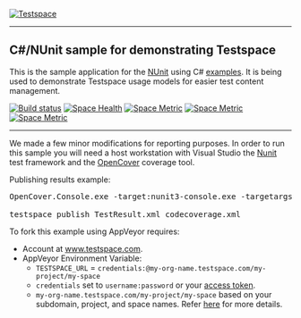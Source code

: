[![Testspace](http://www.testspace.com/public/img/testspace_logo.png)](http://www.testspace.com)
***

## C#/NUnit sample for demonstrating Testspace

This is the sample application for the [NUnit](http://nunit.org/) using C#  [examples](https://github.com/nunit/nunit-csharp-samples). It is being used to demonstrate Testspace usage models for easier test content management.

[![Build status](https://ci.appveyor.com/api/projects/status/x76ee4x2hc84l55a?svg=true)](https://ci.appveyor.com/project/jeffs-s2/csharp-nunit)
[![Space Health](https://samples.testspace.com/projects/94/spaces/343/badge)](https://samples.testspace.com/projects/94/spaces/343 "Test Cases")
[![Space Metric](https://samples.testspace.com/projects/94/spaces/343/metrics/283/badge)](https://samples.testspace.com/spaces/343/schema/codecoverage "Branch/Condition Coverage")
[![Space Metric](https://samples.testspace.com/projects/94/spaces/343/metrics/285/badge)](https://samples.testspace.com/spaces/343/schema/codecoverage "Function/Method Coverage")
[![Space Metric](https://samples.testspace.com/projects/94/spaces/343/metrics/284/badge)](https://samples.testspace.com/spaces/343/schema/codecoverage "Line/Statement Coverage")

***

We made a few minor modifications for reporting purposes. In order to run this sample you will need a host workstation with Visual Studio the [Nunit](http://nunit.org/) test framework and the [OpenCover](https://github.com/OpenCover/opencover) coverage tool.

Publishing results example:

<pre>
OpenCover.Console.exe -target:nunit3-console.exe -targetargs:cs-money.dll -output:codecoverage.xml -register:user

testspace publish TestResult.xml codecoverage.xml
</pre>

To fork this example using AppVeyor requires:
  - Account at www.testspace.com.
  - AppVeyor Environment Variable:
    - `TESTSPACE_URL` = `credentials:@my-org-name.testspace.com/my-project/my-space`
    - `credentials` set to `username:password` or your [access token](http://help.testspace.com/using-your-organization:user-settings).
    - `my-org-name.testspace.com/my-project/my-space` based on your subdomain, project, and space names. Refer [here](http://help.testspace.com/reference:runner-reference#login-credentials) for more details.
